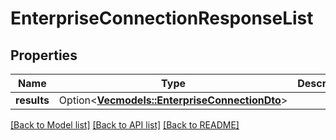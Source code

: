 # EnterpriseConnectionResponseList

## Properties

Name | Type | Description | Notes
------------ | ------------- | ------------- | -------------
**results** | Option<[**Vec<models::EnterpriseConnectionDto>**](EnterpriseConnectionDto.md)> |  | [optional]

[[Back to Model list]](../README.md#documentation-for-models) [[Back to API list]](../README.md#documentation-for-api-endpoints) [[Back to README]](../README.md)



